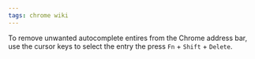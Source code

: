 ```yaml
---
tags: chrome wiki
---
```


To remove unwanted autocomplete entires from the Chrome address bar, use the cursor keys to select the entry the press `Fn` + `Shift` + `Delete`.
